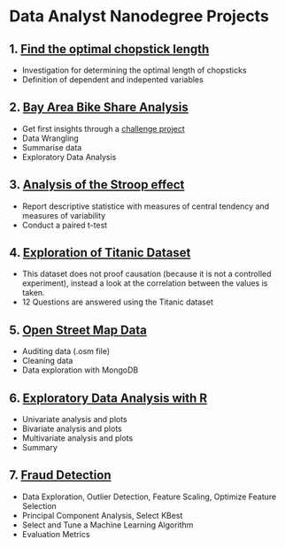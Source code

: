 # Data Analyst Nanodegree Projects

## 1. [Find the optimal chopstick length](https://github.com/BarbaraJoebstl/da00_chopstick_data_analysis)
- Investigation for determining the optimal length of chopsticks
- Definition of dependent and indepented variables

## 2. [Bay Area Bike Share Analysis](https://github.com/BarbaraJoebstl/da0_babs_data_analysis)
- Get first insights through a [challenge project](http://thfield.github.io/babs/index.html)
- Data Wrangling
- Summarise data
- Exploratory Data Analysis

## 3. [Analysis of the Stroop effect](https://github.com/BarbaraJoebstl/da1_stroop_effect_analysis)
- Report descriptive statistice with measures of central tendency and measures of variability
- Conduct a paired t-test

## 4. [Exploration of Titanic Dataset](https://github.com/BarbaraJoebstl/da2_the_unsinkable_titanic)
- This dataset does not proof causation (because it is not a controlled experiment), instead a look at the correlation between the values is taken.
- 12 Questions are answered using the Titanic dataset

## 5. [Open Street Map Data](https://github.com/BarbaraJoebstl/da3_open_street_map)
- Auditing data (.osm file)
- Cleaning data
- Data exploration with MongoDB

## 6. [Exploratory Data Analysis with R](https://github.com/BarbaraJoebstl/da4_eda_loans)
- Univariate analysis and plots
- Bivariate analysis and plots
- Multivariate analysis and plots
- Summary

## 7. [Fraud Detection](https://github.com/BarbaraJoebstl/da5_fraud_detection)
- Data Exploration, Outlier Detection, Feature Scaling, Optimize Feature Selection
- Principal Component Analysis, Select KBest
- Select and Tune a Machine Learning Algorithm
- Evaluation Metrics
